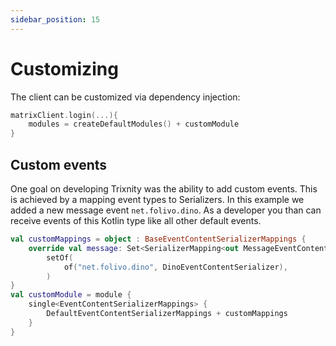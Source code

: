 ```yaml
---
sidebar_position: 15
---
```


# Customizing

The client can be customized via dependency injection:

```kotlin
matrixClient.login(...){
    modules = createDefaultModules() + customModule
}
```

## Custom events

One goal on developing Trixnity was the ability to add custom events. This is achieved by a mapping event types to
Serializers. In this example we added a new message event `net.folivo.dino`. As a developer you than can receive events
of this Kotlin type like all other default events.

```kotlin
val customMappings = object : BaseEventContentSerializerMappings {
    override val message: Set<SerializerMapping<out MessageEventContent>> =
        setOf(
            of("net.folivo.dino", DinoEventContentSerializer),
        )
}
val customModule = module {
    single<EventContentSerializerMappings> {
        DefaultEventContentSerializerMappings + customMappings
    }
}
```